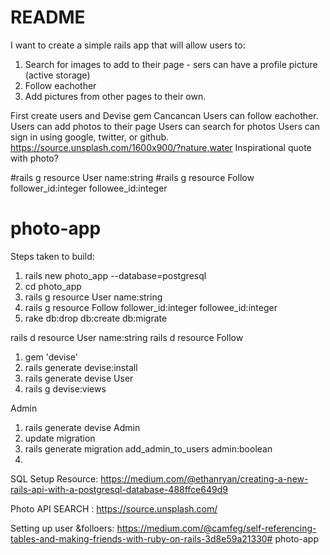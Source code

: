 # README

I want to create a simple rails app that will allow users to:
1. Search for images to add to their page - sers can have a profile picture (active storage)
2. Follow eachother
3. Add pictures from other pages to their own. 

First create users and 
Devise gem
Cancancan
Users can follow eachother.
Users can add photos to their page
Users can search for photos
Users can sign in using google, twitter, or github. 
https://source.unsplash.com/1600x900/?nature,water
Inspirational quote with photo?


#rails g resource User name:string
#rails g resource Follow follower_id:integer followee_id:integer


# photo-app
Steps taken to build: 
1. rails new photo_app --database=postgresql
2. cd photo_app 
3. rails g resource User name:string
4. rails g resource Follow follower_id:integer followee_id:integer
5. rake db:drop db:create db:migrate

rails d resource User name:string
rails d resource Follow


1. gem 'devise'
2. rails generate devise:install
3. rails generate devise User 
4. rails g devise:views

Admin
1. rails generate devise Admin  
2. update migration
3. rails generate migration add_admin_to_users admin:boolean
4. 






SQL Setup Resource: https://medium.com/@ethanryan/creating-a-new-rails-api-with-a-postgresql-database-488ffce649d9

Photo API SEARCH : https://source.unsplash.com/

Setting up user &folloers: https://medium.com/@camfeg/self-referencing-tables-and-making-friends-with-ruby-on-rails-3d8e59a21330# photo-app
